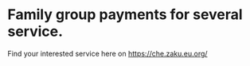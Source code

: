 # Family group payments for several service.


Find your interested service here on https://che.zaku.eu.org/